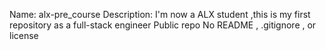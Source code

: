 Name: alx-pre_course
Description: I'm now a ALX student ,this is my first repository as a full-stack engineer
Public repo
No README , .gitignore , or license



